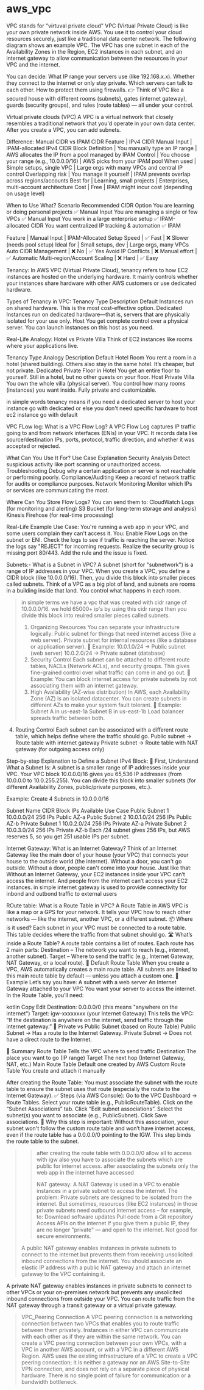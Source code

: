 # aws_vpc
VPC stands for "virtuval private cloud"
VPC (Virtual Private Cloud) is like your own private network inside AWS. You use it to control your cloud resources securely, just like a traditional data center network.
The following diagram shows an example VPC. The VPC has one subnet in each of the Availability Zones in the Region, EC2 instances in each subnet, and an internet gateway to allow communication between the resources in your VPC and the internet.

You can decide:
What IP range your servers use (like 192.168.x.x).
Whether they connect to the internet or only stay private.
Which servers can talk to each other.
How to protect them using firewalls.
👉 Think of VPC like a secured house with different rooms (subnets), gates (internet gateway), guards (security groups), and rules (route tables) — all under your control.

Virtual private clouds (VPC)
A VPC is a virtual network that closely resembles a traditional network that you'd operate in your own data center. After you create a VPC, you can add subnets.

Difference: Manual CIDR vs IPAM CIDR
Feature    | IPv4 CIDR Manual Input        | IPAM-allocated IPv4 CIDR Block
Definition | You manually type an IP range | AWS allocates the IP from a pool managed by IPAM
Control    | You choose your range (e.g., 10.0.0.0/16) | AWS picks from your IPAM pool
When used  | Simple setups, single VPC     | Large orgs with many VPCs and central IP control
Overlapping risk | You manage it yourself  | IPAM prevents overlap across regions/accounts
Best for   | Learning, small projects      | Enterprises, multi-account architecture
Cost       | Free                          | IPAM might incur cost (depending on usage level)

When to Use What?
Scenario	Recommended CIDR Option
You are learning or doing personal projects	✅ Manual Input
You are managing a single or few VPCs	✅ Manual Input
You work in a large enterprise setup	✅ IPAM-allocated CIDR
You want centralized IP tracking & automation	✅ IPAM

Feature     | Manual Input               | IPAM-Allocated
Setup Speed | ✅ Fast                   | ❌ Slower (needs pool setup)
Ideal for   | Small setups, dev          | Large orgs, many VPCs
Auto CIDR Management | ❌ No            | ✅ Yes
Avoid IP Conflicts   | ❌ Manual effort | ✅ Automatic
Multi-region/Account Scaling | ❌ Hard  | ✅ Easy

Tenancy:
In AWS VPC (Virtual Private Cloud), tenancy refers to how EC2 instances are hosted on the underlying hardware. 
It mainly controls whether your instances share hardware with other AWS customers or use dedicated hardware.

Types of Tenancy in VPC:
Tenancy Type	Description
Default	Instances run on shared hardware. This is the most cost-effective option.
Dedicated	Instances run on dedicated hardware—that is, servers that are physically isolated for your use only.
Host	You get complete control over a physical server. You can launch instances on this host as you need.

 Real-Life Analogy: Hotel vs Private Villa
Think of EC2 instances like rooms where your applications live.

Tenancy Type	Analogy	Description
Default	Hotel Room	You rent a room in a hotel (shared building). Others also stay in the same hotel. It’s cheaper, but not private.
Dedicated	Private Floor in Hotel	You get an entire floor to yourself. Still in a hotel, but no other guests on your floor.
Host	Private Villa	You own the whole villa (physical server). You control how many rooms (instances) you want inside. Fully private and customizable.

in simple words tenancy means if you need a dedicated server to host your instance go with dedicated or else you don't need specific hardware to host ec2 instance go with default

VPC FLow log:
 What is a VPC Flow Log?
A VPC Flow Log captures IP traffic going to and from network interfaces (ENIs) in your VPC. It records data like source/destination IPs, ports, protocol, traffic direction, and whether it was accepted or rejected.

What Can You Use It For?
Use Case	Explanation
Security Analysis	Detect suspicious activity like port scanning or unauthorized access.
Troubleshooting	Debug why a certain application or server is not reachable or performing poorly.
Compliance/Auditing	Keep a record of network traffic for audits or compliance purposes.
Network Monitoring	Monitor which IPs or services are communicating the most.

Where Can You Store Flow Logs?
You can send them to:
CloudWatch Logs (for monitoring and alerting)
S3 Bucket (for long-term storage and analysis)
Kinesis Firehose (for real-time processing)

Real-Life Example Use Case:
You're running a web app in your VPC, and some users complain they can't access it. You:
Enable Flow Logs on the subnet or ENI.
Check the logs to see if traffic is reaching the server.
Notice the logs say "REJECT" for incoming requests.
Realize the security group is missing port 80/443.
Add the rule and the issue is fixed.
>>>>>>>

Subnets:- 
What is a Subnet in VPC?
A subnet (short for "subnetwork") is a range of IP addresses in your VPC. When you create a VPC, you define a CIDR block (like 10.0.0.0/16). Then, you divide this block into smaller pieces called subnets.
Think of a VPC as a big plot of land, and subnets are rooms in a building inside that land. You control what happens in each room.
> in simple terms we have a vpc that was created with cidr range of 10.0.0.0/16. we hold 65000+ ip's by using this cidr range then you divide this block into reuired smaller pieces called subnets.
> 1. Organizing Resources
You can separate your infrastructure logically:
Public subnet for things that need internet access (like a web server).
Private subnet for internal resources (like a database or application server).
📌 Example:
10.0.1.0/24 → Public subnet (web server)
10.0.2.0/24 → Private subnet (database)
> 2. Security Control
Each subnet can be attached to different route tables, NACLs (Network ACLs), and security groups. This gives fine-grained control over what traffic can come in and go out.
📌 Example:
You can block internet access for private subnets by not associating them with an internet gateway.
>3. High Availability (AZ-wise distribution)
In AWS, each Availability Zone (AZ) is an isolated datacenter. You can create subnets in different AZs to make your system fault tolerant.
📌 Example:
Subnet A in us-east-1a
Subnet B in us-east-1b
Load balancer spreads traffic between both.
4. Routing Control
Each subnet can be associated with a different route table, which helps define where the traffic should go.
Public subnet → Route table with internet gateway
Private subnet → Route table with NAT gateway (for outgoing access only)

Step-by-step Explanation to Define a Subnet IPv4 Block:
🧠 First, Understand What a Subnet Is:
A subnet is a smaller range of IP addresses inside your VPC.
Your VPC block 10.0.0.0/16 gives you 65,536 IP addresses (from 10.0.0.0 to 10.0.255.255).
You can divide this block into smaller subnets (for different Availability Zones, public/private purposes, etc.).

 Example: Create 4 Subnets in 10.0.0.0/16

Subnet Name	CIDR Block	IPs Available	Use Case
Public Subnet 1	10.0.0.0/24	256 IPs	Public AZ-a
Public Subnet 2	10.0.1.0/24	256 IPs	Public AZ-b
Private Subnet 1	10.0.2.0/24	256 IPs	Private AZ-a
Private Subnet 2	10.0.3.0/24	256 IPs	Private AZ-b
Each /24 subnet gives 256 IPs, but AWS reserves 5, so you get 251 usable IPs per subnet.

Internet Gateway:
What is an Internet Gateway?
Think of an Internet Gateway like the main door of your house (your VPC) that connects your house to the outside world (the internet).
Without a door, you can't go outside.
Without a door, people can't come into your house.
Just like that:
Without an Internet Gateway, your EC2 instances inside your VPC can’t access the internet.
And people from the internet can’t access your EC2 instances.
in simple internet gateway is used to provide connectivity for inbond and outbond traffic to external users

ROute table:
What is a Route Table in VPC?
A Route Table in AWS VPC is like a map or a GPS for your network.
It tells your VPC how to reach other networks — like the internet, another VPC, or a different subnet.
📦 Where is it used?
Each subnet in your VPC must be connected to a route table.
This table decides where the traffic from that subnet should go.
🛣️ What’s inside a Route Table?
A route table contains a list of routes.
Each route has 2 main parts:
Destination – The network you want to reach (e.g., internet, another subnet).
Target – Where to send the traffic (e.g., Internet Gateway, NAT Gateway, or a local route).
🧠 Default Route Table
When you create a VPC, AWS automatically creates a main route table.
All subnets are linked to this main route table by default — unless you attach a custom one.
🧭 Example
Let’s say you have:
A subnet with a web server
An Internet Gateway attached to your VPC
You want your server to access the internet.
In the Route Table, you’ll need:

kotlin
Copy
Edit
Destination: 0.0.0.0/0     (this means "anywhere on the internet")
Target:      igw-xxxxxxxx   (your Internet Gateway)
This tells the VPC:
“If the destination is anywhere on the internet, send traffic through the internet gateway.”
🔐 Private vs Public Subnet (based on Route Table)
Public Subnet → Has a route to the Internet Gateway.
Private Subnet → Does not have a direct route to the Internet.

🎯 Summary
Route Table	Tells the VPC where to send traffic
Destination	The place you want to go (IP range)
Target	The next hop (Internet Gateway, NAT, etc.)
Main Route Table	Default one created by AWS
Custom Route Table	You create and attach it manually

 After creating the Route Table:
You must associate the subnet with the route table to ensure the subnet uses that route (especially the route to the Internet Gateway).
✅ Steps (via AWS Console):
Go to the VPC Dashboard → Route Tables.
Select your route table (e.g., PublicRouteTable).
Click on the “Subnet Associations” tab.
Click “Edit subnet associations”.
Select the subnet(s) you want to associate (e.g., PublicSubnet).
Click Save associations.
📌 Why this step is important:
Without this association, your subnet won't follow the custom route table and won’t have internet access, even if the route table has a 0.0.0.0/0 pointing to the IGW.
This step binds the route table to the subnet.
>>after creating the route table with 0.0.0.0/0 allow all to access with igw also you have to associate the subnets which are public for internet access. after associating the subnets only the web app in the internet have accessed
>>
>>NAT gateway:
 A NAT Gateway is used in a VPC to enable instances in a private subnet to access the internet.
 The problem:
Private subnets are designed to be isolated from the internet.
But sometimes, resources (like EC2 instances) in those private subnets need outbound internet access – for example, to:
Download software updates
Pull code from a Git repository
Access APIs on the internet
If you give them a public IP, they are no longer "private" — and open to the internet. Not good for secure environments.
>
>A public NAT gateway enables instances in private subnets to connect to the internet but prevents them from receiving unsolicited inbound connections from the internet. You should associate an elastic IP address with a public NAT gateway and attach an internet gateway to the VPC containing it.

A private NAT gateway enables instances in private subnets to connect to other VPCs or your on-premises network but prevents any unsolicited inbound connections from outside your VPC. You can route traffic from the NAT gateway through a transit gateway or a virtual private gateway.

>VPC_Peering Connection
A VPC peering connection is a networking connection between two VPCs that enables you to route traffic between them privately. Instances in either VPC can communicate with each other as if they are within the same network. You can create a VPC peering connection between your own VPCs, with a VPC in another AWS account, or with a VPC in a different AWS Region.
>AWS uses the existing infrastructure of a VPC to create a VPC peering connection; it is neither a gateway nor an AWS Site-to-Site VPN connection, and does not rely on a separate piece of physical hardware. There is no single point of failure for communication or a bandwidth bottleneck.






























